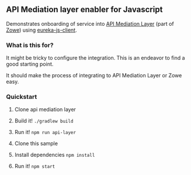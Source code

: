 ## API Mediation layer enabler for Javascript

Demonstrates onboarding of service into [API Mediation Layer](https://github.com/zowe/api-layer) (part of [Zowe](https://zowe.org)) using [eureka-js-client](https://www.npmjs.com/package/eureka-js-client).

### What is this for?

It might be tricky to configure the integration. This is an endeavor to find a good starting point.

It should make the process of integrating to API Mediation Layer or Zowe easy.

### Quickstart

1) Clone api mediation layer
2) Build it! `./gradlew build`
3) Run it! `npm run api-layer`

4) Clone this sample
5) Install dependencies `npm install`
6) Run it! `npm start`